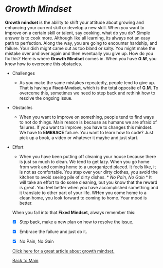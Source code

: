 # ***Growth Mindset***

**Growth mindset** is the ability to shift your attitude about growing and enhancing your current skill or develop a new skill. When you want to improve on a certain skill or talent, say cooking, what do you do? Simple answer is to cook more. Although like all learning, its always not an easy path to perfection. Along the way, you are going to encounter hardship, and failure. Your dish might came out as too bland or salty. You might make the mistake over and over again and then eventually you give up. How do you fix this? Here is where **Growth Mindset** comes in. When you have ***G.M***, you know how to overcome this obstacles. 

* Challenges
  * As you make the same mistakes repeatedly, people tend to give up. That is having a ~~Fixed Mindset~~, which is the total opposite of **G.M**. To overcome this, sometimes we need to step back and rethink how to resolve the ongoing issue. 

* Obstacles
  * When you want to improve on something, people tend to find ways to not do things. Main reason is because as humans we are afraid of failures. If you want to improve, you have to changes this mindset. We have to **EMBRACE** failure. You want to learn how to code? Just pick up a book, a video or whatever it maybe and just start. 
  
* Effort
  * When you have been putting off cleaning your house because there is just so much to clean. We tend to get lazy. When you go home from work and coming home to a unorganized placed. It feels like, it is not as comfortable.  You step over your dirty clothes, you avoid the kitchen to avoid seeing pile of dirty dishes. * *No Pain, No Gain* * It will take an effort to do some cleaning, but you know that the reward is great. You feel better when you have accomplished something and it translate to other part of your life. WHen you come home to a clean home, you look forward to coming to home. Your mood is better.
  
  When you fall into that **Fixed Mindset**, always remember this:
  
  - [x] Step back, make a new plan on how to resolve the issue.
  - [x] Embrace the failure and just do it.
  - [x] No Pain, No Gain

    
  [Click here for a great article about growth mindset.](https://www.atlassian.com/blog/inside-atlassian/growth-mindset)
  
  
  [Back to Main](README.md)
